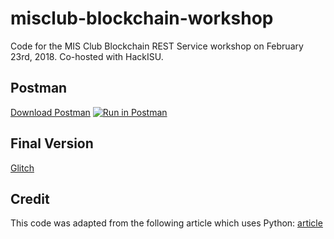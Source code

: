 # misclub-blockchain-workshop
Code for the MIS Club Blockchain REST Service workshop on February 23rd, 2018. Co-hosted with HackISU.

## Postman
[Download Postman](http://bit.ly/misclub-postman)
[![Run in Postman](https://run.pstmn.io/button.svg)](https://app.getpostman.com/run-collection/f779cbac58d910a0ae3c)

## Final Version
[Glitch](https://isu-misclub-blockchain-workshop.glitch.me)

## Credit
This code was adapted from the following article which uses Python: [article](https://hackernoon.com/learn-blockchains-by-building-one-117428612f46)
